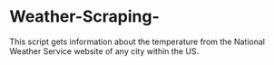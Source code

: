 # Weather-Scraping-
This script gets information about the temperature from the National Weather Service website of any city within the US.
